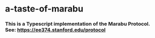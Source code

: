 # a-taste-of-marabu

### This is a Typescript implementation of the Marabu Protocol. See: https://ee374.stanford.edu/protocol
